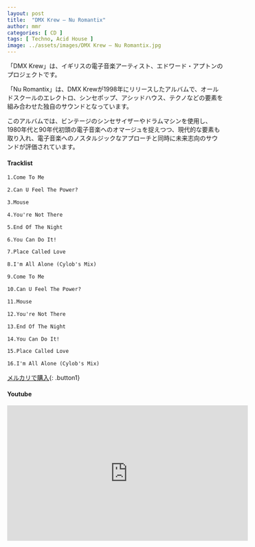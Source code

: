 ```yaml
---
layout: post
title:  "DMX Krew – Nu Romantix"
author: mmr
categories: [ CD ]
tags: [ Techno, Acid House ]
image: ../assets/images/DMX Krew – Nu Romantix.jpg
---
```


「DMX Krew」は、イギリスの電子音楽アーティスト、エドワード・アプトンのプロジェクトです。

「Nu Romantix」は、DMX Krewが1998年にリリースしたアルバムで、オールドスクールのエレクトロ、シンセポップ、アシッドハウス、テクノなどの要素を組み合わせた独自のサウンドとなっています。

このアルバムでは、ビンテージのシンセサイザーやドラムマシンを使用し、1980年代と90年代初頭の電子音楽へのオマージュを捉えつつ、現代的な要素も取り入れ、電子音楽へのノスタルジックなアプローチと同時に未来志向のサウンドが評価されています。

#### Tracklist
```md
1.Come To Me

2.Can U Feel The Power?

3.Mouse

4.You're Not There

5.End Of The Night

6.You Can Do It!

7.Place Called Love

8.I'm All Alone (Cylob's Mix)

9.Come To Me

10.Can U Feel The Power?

11.Mouse

12.You're Not There

13.End Of The Night

14.You Can Do It!

15.Place Called Love

16.I'm All Alone (Cylob's Mix)
```

[メルカリで購入](https://jp.mercari.com/item/m46188068104?afid=6142608987){: .button1}

#### Youtube
<iframe width="560" height="315" src="https://www.youtube.com/embed/TwRMM9SmBeE?si=P9bqI2JTj3gg1T60" title="YouTube video player" frameborder="0" allow="accelerometer; autoplay; clipboard-write; encrypted-media; gyroscope; picture-in-picture; web-share" referrerpolicy="strict-origin-when-cross-origin" allowfullscreen></iframe>